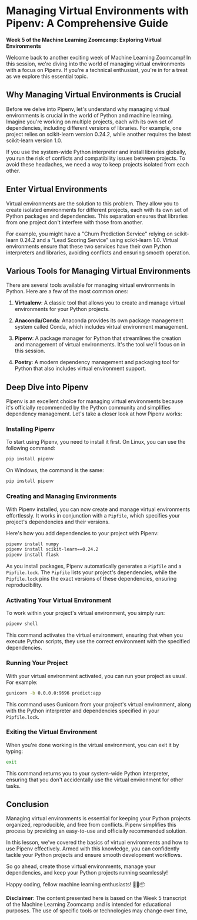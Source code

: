 # Managing Virtual Environments with Pipenv: A Comprehensive Guide

**Week 5 of the Machine Learning Zoomcamp: Exploring Virtual Environments**

Welcome back to another exciting week of Machine Learning Zoomcamp! In this session, we're diving into the world of managing virtual environments with a focus on Pipenv. If you're a technical enthusiast, you're in for a treat as we explore this essential topic.

## Why Managing Virtual Environments is Crucial

Before we delve into Pipenv, let's understand why managing virtual environments is crucial in the world of Python and machine learning. Imagine you're working on multiple projects, each with its own set of dependencies, including different versions of libraries. For example, one project relies on scikit-learn version 0.24.2, while another requires the latest scikit-learn version 1.0.

If you use the system-wide Python interpreter and install libraries globally, you run the risk of conflicts and compatibility issues between projects. To avoid these headaches, we need a way to keep projects isolated from each other.

## Enter Virtual Environments

Virtual environments are the solution to this problem. They allow you to create isolated environments for different projects, each with its own set of Python packages and dependencies. This separation ensures that libraries from one project don't interfere with those from another.

For example, you might have a "Churn Prediction Service" relying on scikit-learn 0.24.2 and a "Lead Scoring Service" using scikit-learn 1.0. Virtual environments ensure that these two services have their own Python interpreters and libraries, avoiding conflicts and ensuring smooth operation.

## Various Tools for Managing Virtual Environments

There are several tools available for managing virtual environments in Python. Here are a few of the most common ones:

1. **Virtualenv**: A classic tool that allows you to create and manage virtual environments for your Python projects.

2. **Anaconda/Conda**: Anaconda provides its own package management system called Conda, which includes virtual environment management.

3. **Pipenv**: A package manager for Python that streamlines the creation and management of virtual environments. It's the tool we'll focus on in this session.

4. **Poetry**: A modern dependency management and packaging tool for Python that also includes virtual environment support.

## Deep Dive into Pipenv

Pipenv is an excellent choice for managing virtual environments because it's officially recommended by the Python community and simplifies dependency management. Let's take a closer look at how Pipenv works:

### Installing Pipenv

To start using Pipenv, you need to install it first. On Linux, you can use the following command:

```bash
pip install pipenv
```

On Windows, the command is the same:

```bash
pip install pipenv
```

### Creating and Managing Environments

With Pipenv installed, you can now create and manage virtual environments effortlessly. It works in conjunction with a `Pipfile`, which specifies your project's dependencies and their versions.

Here's how you add dependencies to your project with Pipenv:

```bash
pipenv install numpy
pipenv install scikit-learn==0.24.2
pipenv install flask
```

As you install packages, Pipenv automatically generates a `Pipfile` and a `Pipfile.lock`. The `Pipfile` lists your project's dependencies, while the `Pipfile.lock` pins the exact versions of these dependencies, ensuring reproducibility.

### Activating Your Virtual Environment

To work within your project's virtual environment, you simply run:

```bash
pipenv shell
```

This command activates the virtual environment, ensuring that when you execute Python scripts, they use the correct environment with the specified dependencies.

### Running Your Project

With your virtual environment activated, you can run your project as usual. For example:

```bash
gunicorn -b 0.0.0.0:9696 predict:app
```

This command uses Gunicorn from your project's virtual environment, along with the Python interpreter and dependencies specified in your `Pipfile.lock`.

### Exiting the Virtual Environment

When you're done working in the virtual environment, you can exit it by typing:

```bash
exit
```

This command returns you to your system-wide Python interpreter, ensuring that you don't accidentally use the virtual environment for other tasks.

## Conclusion

Managing virtual environments is essential for keeping your Python projects organized, reproducible, and free from conflicts. Pipenv simplifies this process by providing an easy-to-use and officially recommended solution.

In this lesson, we've covered the basics of virtual environments and how to use Pipenv effectively. Armed with this knowledge, you can confidently tackle your Python projects and ensure smooth development workflows.

So go ahead, create those virtual environments, manage your dependencies, and keep your Python projects running seamlessly!

Happy coding, fellow machine learning enthusiasts! 🚀🐍📦

**Disclaimer**: The content presented here is based on the Week 5 transcript of the Machine Learning Zoomcamp and is intended for educational purposes. The use of specific tools or technologies may change over time,